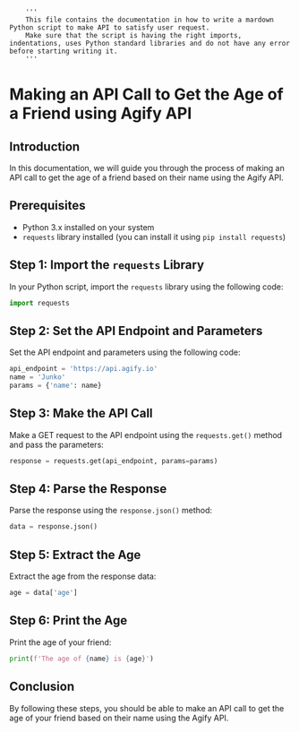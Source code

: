 
        '''
        This file contains the documentation in how to write a mardown Python script to make API to satisfy user request.
        Make sure that the script is having the right imports, indentations, uses Python standard libraries and do not have any error before starting writing it.
        '''


      
# Making an API Call to Get the Age of a Friend using Agify API

## Introduction

In this documentation, we will guide you through the process of making an API call to get the age of a friend based on their name using the Agify API.

## Prerequisites

* Python 3.x installed on your system
* `requests` library installed (you can install it using `pip install requests`)

## Step 1: Import the `requests` Library

In your Python script, import the `requests` library using the following code:
```python
import requests
```
## Step 2: Set the API Endpoint and Parameters

Set the API endpoint and parameters using the following code:
```python
api_endpoint = 'https://api.agify.io'
name = 'Junko'
params = {'name': name}
```
## Step 3: Make the API Call

Make a GET request to the API endpoint using the `requests.get()` method and pass the parameters:
```python
response = requests.get(api_endpoint, params=params)
```
## Step 4: Parse the Response

Parse the response using the `response.json()` method:
```python
data = response.json()
```
## Step 5: Extract the Age

Extract the age from the response data:
```python
age = data['age']
```
## Step 6: Print the Age

Print the age of your friend:
```python
print(f'The age of {name} is {age}')
```
## Conclusion

By following these steps, you should be able to make an API call to get the age of your friend based on their name using the Agify API.

